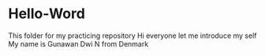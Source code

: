 # Hello-Word
This folder for my practicing repository
Hi everyone let me introduce my self
My name is Gunawan Dwi N from Denmark
